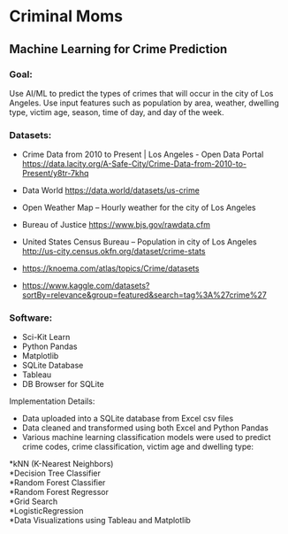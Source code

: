 # Criminal Moms
## Machine Learning for Crime Prediction

### Goal:

Use AI/ML to predict the types of crimes that will occur in the city of Los Angeles. Use input features such as population by area, weather, dwelling type, victim age, season, time of day, and day of the week.


### Datasets:
*	Crime Data from 2010 to Present | Los Angeles - Open Data Portal
https://data.lacity.org/A-Safe-City/Crime-Data-from-2010-to-Present/y8tr-7khq

*	Data World
https://data.world/datasets/us-crime

*	Open Weather Map – Hourly weather for the city of Los Angeles

*	Bureau of Justice
https://www.bjs.gov/rawdata.cfm

*	United States Census Bureau – Population in city of Los Angeles
http://us-city.census.okfn.org/dataset/crime-stats

*	https://knoema.com/atlas/topics/Crime/datasets

*	https://www.kaggle.com/datasets?sortBy=relevance&group=featured&search=tag%3A%27crime%27

### Software:
*	Sci-Kit Learn 
*	Python Pandas
*	Matplotlib
*	SQLite Database
*	Tableau
*	DB Browser for SQLite

Implementation Details:
*	Data uploaded into a SQLite database from Excel csv files
*	Data cleaned and transformed using both Excel and Python Pandas
*	Various machine learning classification models were used to predict crime codes, crime classification, victim age and dwelling type:       

   *kNN (K-Nearest Neighbors)   
   *Decision Tree Classifier   
   *Random Forest Classifier   
   *Random Forest Regressor   
   *Grid Search   
   *LogisticRegression   
   *Data Visualizations using Tableau and Matplotlib   

